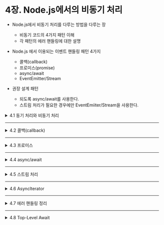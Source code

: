 # 4장. Node.js에서의 비동기 처리

* Node.js에서 비동기 처리를 다루는 방법을 다루는 장
  * 비동기 코드의 4가지 패턴 이해
  * 각 패턴의 에러 핸들링에 대한 설명
 
* Node.js 에서 이용되는 이벤트 핸들링 패턴 4가지
  * 콜백(callback)
  * 프로미스(promise)
  * async/await
  * EventEmitter/Stream

* 권장 설계 패턴
  * 되도록 async/await를 사용한다.
  * 스트림 처리가 필요한 경우에만 EventEmiiter/Stream을 사용한다.

<details>
<summary>4.1 동기 처리와 비동기 처리</summary>
<div markdown="1">    
 
* Node.js에는 이벤트 루프가 있어 싱글 프로세스/싱글 스레드여도 여러 요청을 효율적으로 처리할 수 있음
* 반대로 말하면 이벤트 루프를 장시간 정지시키는 코드는 여러 요청을 받을 때 성능을 발휘하기 어려움!!
* So, Node.js 코드를 작성할 때는 **이벤트 루프가 장시간 정지되지 않도록** 유의해야 함
* Node.js의 이벤트 루프를 정지시키는 건? 동기 처리(비동기 이외의 처리)

기능 | 구현 | 동기/비동기
----------------- | ------------------ | ------------------
JSON operation | V8 | 동기
Array operation | V8 | 동기
File I/O | libuv | 비동기(Sync 함수 제외)
Child process | libuv | 비동기(Sync 함수 제외)
Timer | libuv | 비동기
TCP | libuv | 비동기

</div>
</details>

___

<details>
<summary>4.2 콜백(callback)</summary>
<div markdown="1"> 

* 예시 코드(Node.js에서 파일을 다루는 표준 모듈인 fs를 활용)
```javascript
const { readFile } = require('fs');

console.log('A');

readFile(__filename, (err, data) => {
  console.log('B', data);
});

console.log('C');
```
* 콜백은 **'처리가 끝났을 때 호출되는 함수를 등록하는'** 인터페이스임
* 위 코드에서 readFile은 2번째 인수에 콜백(콜백 함수)을 제공함

* 콜백 예시(파일 자신을 불러오고 // 파일 이름을 포맷 후 다른 이름으로 쓰고 // 백업한 파일을 ReadOnly하는 사양)
```javascript
const { readFile, writeFile, chmod } = require('fs');

const backupFile = `${__filename}-${Date.now()}`;

readFile(__filename, (err, data) => {
  if (err) {
    return console.error(err);
  }
  writeFile(backupFile, data, (err) => {
    if (err) {
      return console.error(err);
    }
    chmod(backupFile, 0o400, (err) => {
      if (err) {
        return console.error(err);
      }
      console.log('done')
    });
  });
});
```
* 처리가 종료된 시점에 콜백이 실행되므로 처리를 직렬로 연결한 경우에는 앞의 코드와 같이 중첩이 깊어짐
* 중첩이 계속 깊어지는 코드를 **콜백 지옥(callback hell)** 이라 부름
* 콜백 지옥은 가급적 피하는 게 좋음

### 4.2.1 Node.js와 Callback
* Node.js의 표준 모듈에 구현된 콜백 API에 존재하는 독특한 관례
  
관례 | - 
----------------- | ------------------ 
API의 가장 마지막 인수가 콜백 | -
콜백의 1번째 인수가 에러 객체 | -

* 콜백에 익숙해지기 전까지는 **에러 핸들링** 에 특히 주의해야 함
* 1번째 인수가 에러 객체가 되므로, 에러 핸들링은 반드시 **1번재 인수에 대해 null 체크** 를 해야 함
```javascript
const { readFile } = require('fs');

readFile(__filename, (err, data) => {
  if (err) {
    console.error(err);
    return;
  }
  console.log(data);
});
```

* null 체크 안의 return도 중요!!!
* return을 입력하지 않으면 에러가 발생해도 다음 console.log가 실행됨
```javascript
const { readFile } = require('fs');

readFile(__filename, (err, data) => {
  if (err) {
    console.error(err);
    // return; // 여기를 생략하거나 빼먹은 경우 다음 처리를 진행한다.
  }
  console.log(data);
});
```

* 또한, try-catch로 콜백 안의 에러를 잡을 수 없음
  * So, 콜백 처리를 중첩하는 경우에는 모든 콜백마다 에러에 대한 null 체크를 반드시 해야 함.
```javascript
const { readFile } = require('fs');

try {
  readFile(__filename, (err, data) => {
    console.log(data);
  });
} catch (err2) {
  // 콜백의 인수에 들어 있는 에러는 잡을 수 없다.
  console.error(err2);
}
```

</div>
</details>

___

<details>
<summary>4.3 프로미스</summary>
<div markdown="1">    

* 콜백(callback)의 단점
  * 중첩이 깊어지기 쉽고, 포괄적인 에러 핸들링을 수행할 수 없음
  * 이러한 약점들을 해소한 비동기 처리를 구현한 것이 **프로미스(promise)**

* 프로미스(promise)란?
  * 성공이나 실패를 반환하는 객체임
  * 프로미스 객체 생성 시, 상태가 정해지지 않고 비동기 처리가 완료된 시점에 둘 중 하나의 상태로 변함
    * 성공하면 **then 메서드**에 설정된 성공 시의 핸들러가 호출됨
    * 실패하면 **catch 메서드**에 설정된 실패 시의 핸들러가 호출됨

* 프로미스는 **resolve(성공)** 와 **reject(실패)** 시에 호출하는 함수를 생성자로 생성함
```javascript
const promiseFunc = new Promis((resolve, reject) => {
  // ---
  // 비동기로 수행하는 처리를 작성한다.
  // ---
  if (error_발생_시) {
    // 에러가 발생했을 때는 reject를 호출한다.
    return reject(에러_내용);
  }
  // 성공했을 때는 resolve를 호출한다.
  resolve(성공_시의_내용);
});

promiseFunc.then(성공=resolve_시_실행할_함수);

promiseFunc.catch(실패=reject_시_실행할_함수);
```
```javascript
const promiseA = new Promise((resolve, reject) => {
  resolve('return data');
});

promiseA.then((data) => console.log(data));

const promiseB = new Promise((resolve, reject) => {
  reject(new Error('return error'));
});

primiseB.catch((err) => console.error(err));

console.log('done');

=============================================================
<결과>
$ node index.js
done
return data
Error: return error
  at /home/xxx/tmp/index.js:8:10
  at new Prom,ise (<anonymous>)
```
* then이나 catch는 연결(체인)할 수 있음
* 이를 통해 콜백 시에 있던 중첩이 깊어지는 것을 방지 + 포괄적인 에러 핸들링을 할 수 있음

```javascript
const promiseX = (x) => {
  return new Promise((resolve, reject) => {
    if (typeof x === 'number') {
      resolve(x);
    } else {
      reject(new Error('return error'));
    }
  })
};

const logAndDouble = (num) => {
  console.log(num);
  return num * 2;
};

// then으로 성공했을 때를 연결할 수 있고, 실패했을 때는 catch로 건너뛴다.
promiseX(1)
  .them((data) => logAndDouble(data))
  .then((data) => logAndDouble(data))
  .catch(console.log(data))
```

* 프로미스의 장단점
  * 장점 : 콜백 지옥을 피할 수 있고 작성하기에도 쉬움
  * 단점 : 기존의 루프나 조건 분기와 조합하기 어렵다는 문제

### 4.3.1 콜백의 프로미스화
* 콜백을 이용한 비동기 처리는 콜백을 프로미스 객체로 감싸서 프로미스화 할 수 있음
```javascript
const { readFile, writeFile, chmod } = require('fs');

const readFileAsync = (path) => {
  return new Promise((resolve, reject) => {
    readFile(path, (err, data) => {
      if (err) {
        reject(err);
        return;
      }
      resolve(data);
    });
  });
};

const writeFileAsync = (path, data) => {
  return new Promise((resolve, reject) => {
    writeFile(path, data, (err) => {
      if (err) {
        reject(err);
        return;
      }
      resolve();
    });
  });
};

const chmodAsync = (path, mode) => {
  return new Promise((resolve, reject) => {
    chmod(backupFile, mode, (err) => {
      if (err) {
        reject(err);
        return;
      }
      resolve();
    });
  });
};

const backupFile = `${__filename)-$(Data.now())`;

readFileAsync(__filename)
  .then((data) => {
    return writeFileAsync(backupFile, data);
  })
  .then(() => {
    return chjmodAsync(backupFile, 0o400);
  })
  .catch((err) => {
    console.error(err);
  });
```

* 프로미스 체인을 이용하면 콜백에 비해 중첩을 깊게 만들지 않고 처리를 연결할 수 있음

#### promisify와 promise 인터페이스

</div>
</details>

___

<details>
<summary>4.4 async/await</summary>
<div markdown="1">    

</div>
</details>

___

<details>
<summary>4.5 스트림 처리</summary>
<div markdown="1">    

### 4.5.1 스트림 처리의 에러 핸들링

</div>
</details>

___

<details>
<summary>4.6 Asynclterator</summary>
<div markdown="1">    

### 4.6.1 Asynclterator가 도움이 되는 이유

</div>
</details>

___

<details>
<summary>4.7 에러 핸들링 정리</summary>
<div markdown="1">    

### 4.7.1 비동기 에러 핸들링

</div>
</details>

___

<details>
<summary>4.8 Top-Level Await</summary>
<div markdown="1">    

### 4.8.1 Top-Level Await와 Asynclterator의 주의점

</div>
</details>
